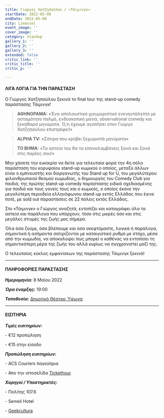 ```yaml
---
title: Γιώργος Χατζηπαύλου / «Τάιμινγκ»
startDate: 2022-05-08
endDate: 2022-05-08
city: Limassol
event_image: ''
cover_image: ''
category: Standup
gallery_1: ''
gallery_2: ''
gallery_3: ''
extended: false
critic_link: ''
critic_title: ''
critic_p: ''

---
```

#### ΛΙΓΑ ΛΟΓΙΑ ΓΙΑ ΤΗΝ ΠΑΡΑΣΤΑΣΗ

Ο Γιώργος Χατζηπαύλου ξεκινά το final tour της stand-up comedy παράστασης Τάιμινγκ!

> **ΑΘΗΝΟΡΑΜΑ:** «Ένα απολαυστικό χιουμοριστικό ενενηντάλεπτο με ασταμάτητο παλμό, ενδοσκοπική ματιά, observational comedy και ξεκάθαρα μηνύματα. Ό,τι έχουμε αγαπήσει στον Γιώργο Χατζηπαύλου επιστρέφει!»

> **ALPHA TV:** «Σάτιρα που κρύβει ξεχωριστά μηνύματα»

> **ΤΟ ΒΗΜΑ:** «Τα αστεία του θα τα επαναλαμβάνεις ξανά και ξανά στις παρέες σου!»

Μην χάσετε την ευκαιρία να δείτε για τελευταία φορά την 4η σόλο παράσταση του κορυφαίου stand-up κωμικού ο οποίος, μεταξύ άλλων είναι ο εμπνευστής και διοργανωτής του Stand up for U, του μεγαλύτερου φιλανθρωπικού θεσμού κωμωδίας, ο δημιουργός του Comedy Club για παιδιά, της πρώτης stand-up comedy παράστασης ειδικά σχεδιασμένης για παιδιά και τους γονείς τους και ο κωμικός, ο οποίος έκανε την μεγαλύτερη περιοδεία ελληνόφωνου stand-up εκτός Ελλάδας που έγινε ποτέ, με sold out παραστάσεις σε 22 πόλεις εκτός Ελλάδας.

Στο «Τάιμινγκ» ο Γιώργος αναζητά, εντοπίζει και καταγράφει όλα τα αστεία και παράλογα που υπάρχουν, τόσο στις μικρές όσο και στις μεγάλες στιγμές της ζωής μας σήμερα.

Όλα όσα ζούμε, όσα βλέπουμε και όσα σκεφτόμαστε, λογικά ή παράλογα, σημαντικά ή ασήμαντα σατιρίζονται με καταιγιστικό ρυθμό με στόχο, μέσα από την κωμωδία, να αποκαλύψει πώς μπορεί ο καθένας να εντοπίσει τη σημαντικότερη μέρα της ζωής του αλλά κυρίως να συγχρονιστεί μαζί της.

Ο τελευταίος κύκλος εμφανίσεων της παράστασης Τάιμινγκ ξεκινά!

***

#### ΠΛΗΡΟΦΟΡΙΕΣ ΠΑΡΑΣΤΑΣΗΣ

**_Ημερομηνία:_** 8 Μαϊου 2022

**_Ώρα έναρξης:_** 19:00

**_Τοποθεσία:_** [Δημοτικό Θέατρο Ύψωνα](https://www.google.com/maps/place/%CE%94%CE%B7%CE%BC%CE%BF%CF%84%CE%B9%CE%BA%CF%8C+%CE%98%CE%AD%CE%B1%CF%84%CF%81%CE%BF+%CE%8E%CF%88%CF%89%CE%BD%CE%B1/@34.6912512,32.952975,17z/data=!3m1!4b1!4m5!3m4!1s0x14e731ccd67fcb41:0x56c15c90cd4662c2!8m2!3d34.6912517!4d32.9551659 "Δημοτικό Θέατρο Ύψωνα")

***

#### ΕΙΣΙΤΗΡΙΑ

**_Τιμές εισιτηρίων:_**

\- €12 προπώληση

\- €15 στην είσοδο

**_Προπώληση εισιτηρίων:_**

\- ACS Couriers παγκύπρια

\- Απο την ιστοσελίδα [Tickethour](https://shop.tickethour.com/ticketmaster_se_3707.html "Tickethour")

**_Χορηγοί / Υποστηρικτές:_**

\- Πολίτης 107.6

\- Semeli Hotel

\- [Geekcultura](https://geekcultura.com/ "Geek cultura")